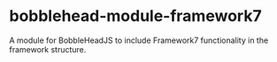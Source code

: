 # bobblehead-module-framework7
A module for BobbleHeadJS to include Framework7 functionality in the framework structure.
